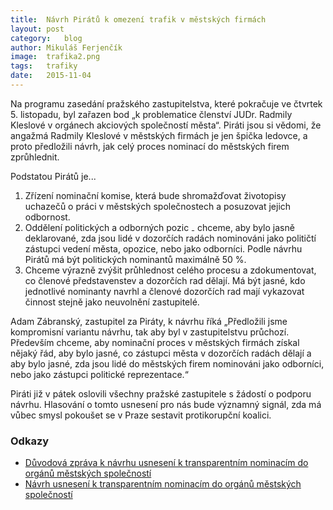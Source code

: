 ```yaml
---
title:	Návrh Pirátů k omezení trafik v městských firmách
layout:	post
category:	blog
author:	Mikuláš Ferjenčík
image:	trafika2.png
tags:	trafiky
date:	2015-11-04
---
```


Na programu zasedání pražského zastupitelstva, které pokračuje ve čtvrtek 5. listopadu, byl zařazen bod „k problematice členství JUDr. Radmily Kleslové v orgánech akciových společností města“. Piráti jsou si vědomi, že angažmá Radmily Kleslové v městských firmách je jen špička ledovce, a proto předložili návrh, jak celý proces nominací do městských firem zprůhlednit. 

Podstatou Pirátů je...

1) Zřízení nominační komise, která bude shromažďovat životopisy uchazečů o práci v městských společnostech a posuzovat jejich odbornost. 
2) Oddělení politických a odborných pozic ₋ chceme, aby bylo jasně deklarované, zda jsou lidé v dozorčích radách nominováni jako političtí zástupci vedení města, opozice, nebo jako odborníci. Podle návrhu Pirátů má být politických nominantů maximálně 50 %. 
3) Chceme výrazně zvýšit průhlednost celého procesu a zdokumentovat, co členové představenstev a dozorčích rad dělají. Má být jasné, kdo jednotlivé nominanty navrhl a členové dozorčích rad mají vykazovat činnost stejně jako neuvolnění zastupitelé. 

Adam Zábranský, zastupitel za Piráty, k návrhu říká „Předložili jsme kompromisní variantu návrhu, tak aby byl v zastupitelstvu průchozí. Především chceme, aby nominační proces v městských firmách získal nějaký řád, aby bylo jasné, co zástupci města v dozorčích radách dělají a aby bylo jasné, zda jsou lidé do městských firem nominováni jako odborníci, nebo jako zástupci politické reprezentace.“

Piráti již v pátek oslovili všechny pražské zastupitele s žádostí o podporu návrhu. Hlasování o tomto usnesení pro nás bude významný signál, zda má vůbec smysl pokoušet se v Praze sestavit protikorupční koalici. 

### Odkazy

* [Důvodová zpráva k návrhu usnesení k transparentním nominacím do orgánů městských společností](https://github.com/pirati-cz/KlubPraha/blob/master/materialy/mestske-firmy/stop-trafikam/duvodova-zprava.md)
* [Návrh usnesení k transparentním nominacím do orgánů městských společností](https://github.com/pirati-cz/KlubPraha/blob/master/materialy/mestske-firmy/stop-trafikam/nominace.pdf)


